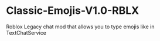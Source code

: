 # Classic-Emojis-V1.0-RBLX
Roblox Legacy chat mod that allows you to type emojis like in TextChatService
